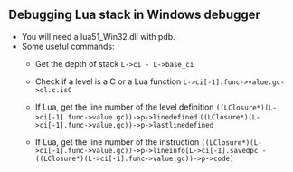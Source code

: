 ## Debugging Lua stack in Windows debugger
- You will need a lua51_Win32.dll with pdb.
- Some useful commands:
  - Get the depth of stack
```L->ci - L->base_ci```

  - Check if a level is a C or a Lua function
```L->ci[-1].func->value.gc->cl.c.isC```

  - If Lua, get the line number of the level definition
```((LClosure*)(L->ci[-1].func->value.gc))->p->linedefined```
```((LClosure*)(L->ci[-1].func->value.gc))->p->lastlinedefined```

  - If Lua, get the line number of the instruction
```((LClosure*)(L->ci[-1].func->value.gc))->p->lineinfo[L->ci[-1].savedpc - ((LClosure*)(L->ci[-1].func->value.gc))->p->code]```
